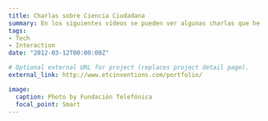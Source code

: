 ```yaml
---
title: Charlas sobre Ciencia Ciudadana
summary: En los siguientes vídeos se pueden ver algunas charlas que he dado y vídeos donde he participado sobre Ciencia Ciudadana
tags:
- Tech
- Interaction
date: "2012-03-12T00:00:00Z"

# Optional external URL for project (replaces project detail page).
external_link: http://www.etcinventions.com/portfolio/

image:
  caption: Photo by Fundación Telefónica
  focal_point: Smart
---
```

